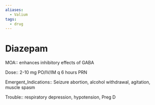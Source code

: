 ```yaml
---
aliases:
  - Valium
tags:
  - drug
---
```

# Diazepam  
  
MOA:: enhances inhibitory effects of GABA  
  
Dose:: 2-10 mg PO/IV/IM q 6 hours PRN  
  
Emergent_Indications:: Seizure abortion, alcohol withdrawal, agitation, muscle spasm  
  
Trouble:: respiratory depression, hypotension, Preg D
